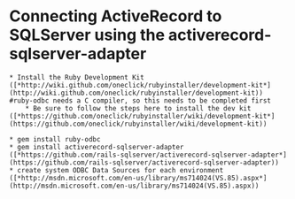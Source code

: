 # Connecting ActiveRecord to SQLServer using the activerecord-sqlserver-adapter

	* Install the Ruby Development Kit ([*http://wiki.github.com/oneclick/rubyinstaller/development-kit*] (http://wiki.github.com/oneclick/rubyinstaller/development-kit)) #ruby-odbc needs a C compiler, so this needs to be completed first
		* Be sure to follow the steps here to install the dev kit ([*https://github.com/oneclick/rubyinstaller/wiki/development-kit*] (https://github.com/oneclick/rubyinstaller/wiki/development-kit))

	* gem install ruby-odbc 
	* gem install activerecord-sqlserver-adapter ([*https://github.com/rails-sqlserver/activerecord-sqlserver-adapter*] (https://github.com/rails-sqlserver/activerecord-sqlserver-adapter))
	* create system ODBC Data Sources for each environment ([*http://msdn.microsoft.com/en-us/library/ms714024(VS.85).aspx*] (http://msdn.microsoft.com/en-us/library/ms714024(VS.85).aspx))


